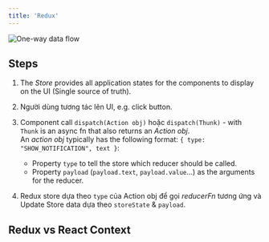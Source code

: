 ```yaml
---
title: 'Redux'
---
```


![One-way data flow](https://i.imgur.com/0yQz4vc.png)

## Steps

1. The _Store_ provides all application states for the components to display on the UI (Single source of truth).
2. Người dùng tương tác lên UI, e.g. click button.
3. Component call `dispatch(Action obj)` hoặc `dispatch(Thunk)` - with `Thunk` is an async fn that also returns an _Action obj_.  
   An _action obj_ typically has the following format: `{ type: "SHOW_NOTIFICATION", text }`:

   - Property `type` to tell the store which reducer should be called.
   - Property `payload` (`payload.text`, `payload.value`...) as the arguments for the reducer.

4. Redux store dựa theo `type` của Action obj để gọi _reducerFn_ tương ứng và Update Store data dựa theo `storeState` & `payload`.

## Redux vs React Context

